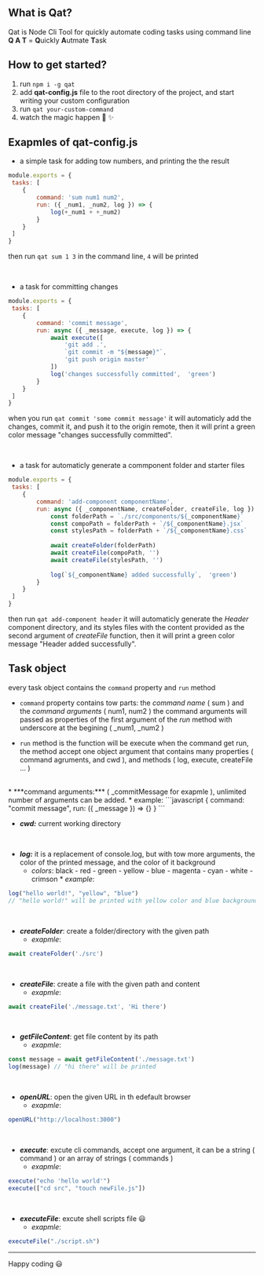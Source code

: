 ## What is Qat?
Qat is Node Cli Tool for quickly automate coding tasks using command line
<br/>
**Q A T** = **Q**uickly **A**utmate **T**ask

## How to get started?

 1. run `npm i -g qat`
 2. add **qat-config.js** file to the root directory of the project, and start writing your custom configuration
 3. run `qat your-custom-command`
 4. watch the magic happen :clap: :sparkles:

## Exapmles of qat-config.js 

 - a simple task for adding tow numbers, and printing the the result

```javascript
module.exports = {
 tasks: [
	{
		command: 'sum num1 num2',
		run: ({ _num1, _num2, log }) => {
			log(+_num1 + +_num2)
		}
	}
 ]
}
```
then run `qat sum 1 3` in the command line, `4` will be printed


<br/>

 - a task for committing changes
```javascript
module.exports = {
 tasks: [
	{
		command: 'commit message',
		run: async ({ _message, execute, log }) => {
			await execute([
				'git add .',
				`git commit -m "${message}"`,
				'git push origin master'
			])
			log('changes successfully committed',  'green')
		}
	}
 ]
}
```
when you run `qat commit 'some commit message'` it will automaticly add the changes, commit it, and push it to the origin remote, then it will print a green color message  "changes successfully committed".


<br/>

 - a task for automaticly generate a commponent folder and starter files
```javascript
module.exports = {
 tasks: [
	{
		command: 'add-component componentName',
		run: async ({ _componentName, createFolder, createFile, log }) => {
			const folderPath = `./src/components/${_componentName}`
			const compoPath = folderPath + `/${_componentName}.jsx`
			const stylesPath = folderPath + `/${_componentName}.css`
				
			await createFolder(folderPath)
			await createFile(compoPath, '')
			await createFile(stylesPath, '')
				
			log(`${_componentName} added successfully`,  'green')
		}
	}
 ]
}
```
then run `qat add-component header` 
it will automaticly generate the *Header* component directory, and its styles files with the content provided as the second argument of *createFile* function,  then it will print a green color message  "Header added successfully".
<br/>

## Task object
every task object contains the `command` property and `run` method
 * `command` property contains tow parts: the *command name* ( sum ) and the *command arguments* ( num1, num2 )
the command arguments will passed as properties of the first argument of the *run* method with underscore at the begining ( _num1, _num2 )

 * `run` method is the function will be execute when the command get run, the method accept one object argument that contains many properties ( command agruments, and cwd ), and methods ( log, execute, createFile ... )
 <br />
  *  ***command arguments:***  ( _commitMessage for exapmle ), unlimited number of arguments can be added.
      * example:
```javascript
 {
   command: "commit message",
   run: ({ _message }) => {}
 } 
```
 <br />
 
  * ***cwd:*** current working directory
 <br />
 
  * ***log:*** it is a replacement of console.log, but with tow more arguments, the color of the printed message, and the color of it background 
       * *colors*: black - red - green - yellow - blue - magenta - cyan - white - crimson
        * *example*: 
```javascript
log("hello world!", "yellow", "blue") 
// "hello world!" will be printed with yellow color and blue background
```
<br/>

* ***createFolder***: create a folder/directory with the given path
	* *exapmle*: 
```javascript
await createFolder('./src')
```
<br />

* ***createFile***: create a file with the given path and content
	* *exapmle*: 
```javascript 
await createFile('./message.txt', 'Hi there')
```
<br />

* ***getFileContent***: get file content by its path
	* *exapmle*: 
```javascript 
const message = await getFileContent('./message.txt')
log(message) // "hi there" will be printed
```
<br />
	
* ***openURL***: open the given URL in th edefault browser
	* *exapmle*: 
```javascript 
openURL("http://localhost:3000")
```
<br />
	
* ***execute***: excute cli commands, accept one argument, it can be a string ( command ) or an array of strings ( commands )
	* *exapmle*: 
```javascript 
execute("echo 'hello world'")
execute(["cd src", "touch newFile.js"])
```
<br />
	
* ***executeFile***: excute shell scripts file :smiley:
	* *exapmle*: 
```javascript 
executeFile("./script.sh")
```

<hr />

Happy coding :smiley:



